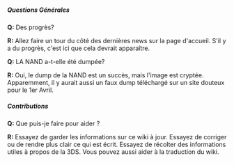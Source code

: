 ##### Questions Générales

**Q:** Des progrès?

**R:** Allez faire un tour du côté des dernières news sur la page
d'accueil. S'il y a du progrès, c'est ici que cela devrait apparaître.

**Q:** LA NAND a-t-elle été dumpée?

**R:** Oui, le dump de la NAND est un succès, mais l'image est cryptée.
Apparemment, il y aurait aussi un faux dump téléchargé sur un site
douteux pour le 1er Avril.

##### Contributions

**Q:** Que puis-je faire pour aider ?

**R:** Essayez de garder les informations sur ce wiki à jour. Essayez de
corriger ou de rendre plus clair ce qui est écrit. Essayez de récolter
des informations utiles à propos de la 3DS. Vous pouvez aussi aider à la
traduction du wiki.